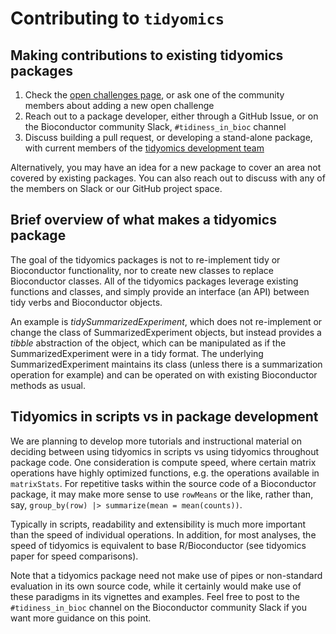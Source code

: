 # Contributing to `tidyomics`

## Making contributions to existing tidyomics packages

1. Check the [open challenges page](https://github.com/orgs/tidyomics/projects/1), 
   or ask one of the community members about adding a new open
   challenge
2. Reach out to a package developer, either through a GitHub Issue, or
   on the Bioconductor community Slack, `#tidiness_in_bioc` channel
3. Discuss building a pull request, or developing a stand-alone
   package, with current members of the 
   [tidyomics development team](https://github.com/orgs/tidyomics/people)

Alternatively, you may have an idea for a new package to cover an area
not covered by existing packages. You can also reach out to discuss
with any of the members on Slack or our GitHub project space.

## Brief overview of what makes a tidyomics package

The goal of the tidyomics packages is not to re-implement tidy or
Bioconductor functionality, nor to create new classes to replace
Bioconductor classes. All of the tidyomics packages leverage existing
functions and classes, and simply provide an interface (an API)
between tidy verbs and Bioconductor objects.

An example is *tidySummarizedExperiment*, which does not re-implement
or change the class of SummarizedExperiment objects, but instead
provides a *tibble* abstraction of the object, which can be
manipulated as if the SummarizedExperiment were in a tidy format. The
underlying SummarizedExperiment maintains its class (unless there is a
summarization operation for example) and can be operated on with
existing Bioconductor methods as usual.

## Tidyomics in scripts vs in package development

We are planning to develop more tutorials and instructional material
on deciding between using tidyomics in scripts vs using tidyomics
throughout package code. One consideration is compute speed, where
certain matrix operations have highly optimized functions, e.g. the
operations available in `matrixStats`. For repetitive tasks within the
source code of a Bioconductor package, it may make more sense to use
`rowMeans` or the like, rather than, say,
`group_by(row) |> summarize(mean = mean(counts))`. 

Typically in scripts, readability and extensibility is much more
important than the speed of individual operations. In addition, for
most analyses, the speed of tidyomics is equivalent to base
R/Bioconductor (see tidyomics paper for speed comparisons).
 
Note that a tidyomics package need not make use of pipes or
non-standard evaluation in its own source code, while it certainly
would make use of these paradigms in its vignettes and examples. Feel
free to post to the `#tidiness_in_bioc` channel on the Bioconductor
community Slack if you want more guidance on this point.
